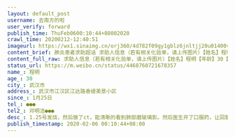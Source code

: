 ```yaml
---
layout: default_post
username: 去南方的啦
user_verify: forward
publish_time: ThuFeb0600:10:44+08002020
crawl_time: 20200212-12:40:51
imageurl: https://wx1.sinaimg.cn/orj360/4d782f09gy1gblz6jnltjj20u01400vc.jpg
content_brief: 肺炎患者求助超话 求助人信息（若有相关化验单，请上传图片）【姓名】程明【年龄】30【所在城市】武汉市【所在小区、社区】武汉市江汉区江达路香缇美景小区【患病时间】1月25日【联系方式】●●●【其他紧急联系人】邓明洁●●●【病情描述】 1.25号发烧，然后做了ct，能清晰的 ...全文
content_full_raw: 求助人信息（若有相关化验单，请上传图片）【姓名】程明【年龄】30【所在城市】武汉市【所在小区、社区】武汉市江汉区江达路香缇美景小区【患病时间】1月25日【联系方式】●●●【其他紧急联系人】邓明洁●●●【病情描述】1.25号发烧，然后做了ct，能清晰的看到肺部磨玻璃影。然后医生开了口服药，让回家隔离。2.3号再次发烧，去ct检查发现双肺感染面积变大，有纤维条索影，医生还是让回家吃药，目前家中有两个十个月双胞胎女儿，妻子需要照顾两个女儿及病人，家里隔离条件不理想。目前胸痛，咳嗽厉害，需要得到救治。
status_url: https://m.weibo.cn/status/4468760721678357
name_: 程明
age_: 30
city_: 武汉市
address_: 武汉市江汉区江达路香缇美景小区
since_: 1月25日
tel_: ●●●
tel2_: 邓明洁●●●
desc_: 1.25号发烧，然后做了ct，能清晰的看到肺部磨玻璃影。然后医生开了口服药，让回家隔离。2.3号再次发烧，去ct检查发现双肺感染面积变大，有纤维条索影，医生还是让回家吃药，目前家中有两个十个月双胞胎女儿，妻子需要照顾两个女儿及病人，家里隔离条件不理想。目前胸痛，咳嗽厉害，需要得到救治。
publish_timestamp: 2020-02-06 00:10:44+08:00
---
```

